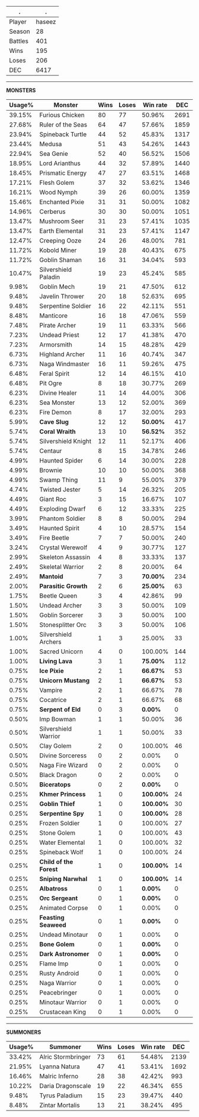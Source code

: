 .|.
|-|-
Player|haseez
Season|28
Battles|401
Wins|195
Loses|206
DEC|6417

---
**MONSTERS**

Usage%|Monster|Wins|Loses|Win rate|DEC|
-|-|-|-|-|-|
39.15%|Furious Chicken|80|77|50.96%|2691|
27.68%|Ruler of the Seas|64|47|57.66%|1859|
23.94%|Spineback Turtle|44|52|45.83%|1317|
23.44%|Medusa|51|43|54.26%|1443|
22.94%|Sea Genie|52|40|56.52%|1506|
18.95%|Lord Arianthus|44|32|57.89%|1440|
18.45%|Prismatic Energy|47|27|63.51%|1468|
17.21%|Flesh Golem|37|32|53.62%|1346|
16.21%|Wood Nymph|39|26|60.00%|1359|
15.46%|Enchanted Pixie|31|31|50.00%|1082|
14.96%|Cerberus|30|30|50.00%|1051|
13.47%|Mushroom Seer|31|23|57.41%|1035|
13.47%|Earth Elemental|31|23|57.41%|1147|
12.47%|Creeping Ooze|24|26|48.00%|781|
11.72%|Kobold Miner|19|28|40.43%|675|
11.72%|Goblin Shaman|16|31|34.04%|593|
10.47%|Silvershield Paladin|19|23|45.24%|585|
9.98%|Goblin Mech|19|21|47.50%|612|
9.48%|Javelin Thrower|20|18|52.63%|695|
9.48%|Serpentine Soldier|16|22|42.11%|551|
8.48%|Manticore|16|18|47.06%|559|
7.48%|Pirate Archer|19|11|63.33%|566|
7.23%|Undead Priest|12|17|41.38%|470|
7.23%|Armorsmith|14|15|48.28%|429|
6.73%|Highland Archer|11|16|40.74%|347|
6.73%|Naga Windmaster|16|11|59.26%|475|
6.48%|Feral Spirit|12|14|46.15%|410|
6.48%|Pit Ogre|8|18|30.77%|269|
6.23%|Divine Healer|11|14|44.00%|306|
6.23%|Sea Monster|13|12|52.00%|369|
6.23%|Fire Demon|8|17|32.00%|293|
5.99%|**Cave Slug**|12|12|**50.00%**|417|
5.74%|**Coral Wraith**|13|10|**56.52%**|352|
5.74%|Silvershield Knight|12|11|52.17%|406|
5.74%|Centaur|8|15|34.78%|246|
4.99%|Haunted Spider|6|14|30.00%|228|
4.99%|Brownie|10|10|50.00%|368|
4.99%|Swamp Thing|11|9|55.00%|379|
4.74%|Twisted Jester|5|14|26.32%|205|
4.49%|Giant Roc|3|15|16.67%|107|
4.49%|Exploding Dwarf|6|12|33.33%|225|
3.99%|Phantom Soldier|8|8|50.00%|294|
3.49%|Haunted Spirit|4|10|28.57%|154|
3.49%|Fire Beetle|7|7|50.00%|240|
3.24%|Crystal Werewolf|4|9|30.77%|127|
2.99%|Skeleton Assassin|4|8|33.33%|137|
2.49%|Skeletal Warrior|2|8|20.00%|64|
2.49%|**Mantoid**|7|3|**70.00%**|234|
2.00%|**Parasitic Growth**|2|6|**25.00%**|63|
1.75%|Beetle Queen|3|4|42.86%|99|
1.50%|Undead Archer|3|3|50.00%|109|
1.50%|Goblin Sorcerer|3|3|50.00%|100|
1.50%|Stonesplitter Orc|3|3|50.00%|106|
1.00%|Silvershield Archers|1|3|25.00%|33|
1.00%|Sacred Unicorn|4|0|100.00%|144|
1.00%|**Living Lava**|3|1|**75.00%**|112|
0.75%|**Ice Pixie**|2|1|**66.67%**|53|
0.75%|**Unicorn Mustang**|2|1|**66.67%**|53|
0.75%|Vampire|2|1|66.67%|78|
0.75%|Cocatrice|2|1|66.67%|68|
0.75%|**Serpent of Eld**|0|3|**0.00%**|0|
0.50%|Imp Bowman|1|1|50.00%|36|
0.50%|Silvershield Warrior|1|1|50.00%|33|
0.50%|Clay Golem|2|0|100.00%|46|
0.50%|Divine Sorceress|0|2|0.00%|0|
0.50%|Naga Fire Wizard|0|2|0.00%|0|
0.50%|Black Dragon|0|2|0.00%|0|
0.50%|**Biceratops**|0|2|**0.00%**|0|
0.25%|**Khmer Princess**|1|0|**100.00%**|24|
0.25%|**Goblin Thief**|1|0|**100.00%**|30|
0.25%|**Serpentine Spy**|1|0|**100.00%**|28|
0.25%|Frozen Soldier|1|0|100.00%|27|
0.25%|Stone Golem|1|0|100.00%|43|
0.25%|Water Elemental|1|0|100.00%|32|
0.25%|Spineback Wolf|1|0|100.00%|24|
0.25%|**Child of the Forest**|1|0|**100.00%**|14|
0.25%|**Sniping Narwhal**|1|0|**100.00%**|14|
0.25%|**Albatross**|0|1|**0.00%**|0|
0.25%|**Orc Sergeant**|0|1|**0.00%**|0|
0.25%|Animated Corpse|0|1|0.00%|0|
0.25%|**Feasting Seaweed**|0|1|**0.00%**|0|
0.25%|Undead Minotaur|0|1|0.00%|0|
0.25%|**Bone Golem**|0|1|**0.00%**|0|
0.25%|**Dark Astronomer**|0|1|**0.00%**|0|
0.25%|Flame Imp|0|1|0.00%|0|
0.25%|Rusty Android|0|1|0.00%|0|
0.25%|Naga Warrior|0|1|0.00%|0|
0.25%|Peacebringer|0|1|0.00%|0|
0.25%|Minotaur Warrior|0|1|0.00%|0|
0.25%|Crustacean King|0|1|0.00%|0|

---
**SUMMONERS**

Usage%|Summoner|Wins|Loses|Win rate|DEC|
-|-|-|-|-|-|
33.42%|Alric Stormbringer|73|61|54.48%|2139|
21.95%|Lyanna Natura|47|41|53.41%|1692|
16.46%|Malric Inferno|28|38|42.42%|993|
10.22%|Daria Dragonscale|19|22|46.34%|655|
9.48%|Tyrus Paladium|15|23|39.47%|440|
8.48%|Zintar Mortalis|13|21|38.24%|495|
